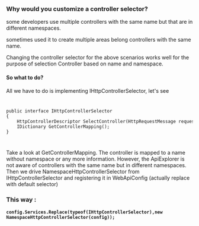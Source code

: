 
<h3>Why would you customize a controller selector?</h3>


some developers use multiple controllers with the same name but that are in different namespaces. 

sometimes used it to create multiple areas belong controllers with the same name.

Changing the controller selector for the above scenarios works well for the purpose of selection Controller based on name and namespace.


<h4>So what to do?</h4>

All we have to do is implementing IHttpControllerSelector, let's see

<code>
<pre>
public interface IHttpControllerSelector
{
    HttpControllerDescriptor SelectController(HttpRequestMessage request);
    IDictionary<string, HttpControllerDescriptor> GetControllerMapping();
}
</pre>
</code>

Take a look at GetControllerMapping. The controller is mapped to a name without namespace or any more information. However, the ApiExplorer is not aware of controllers with the same name but in different namespaces.
Then we drive NamespaceHttpControllerSelector from IHttpControllerSelector and registering it in WebApiConfig (actually replace with default selector)

<h3>This way :</h3>

<code><b>config.Services.Replace(typeof(IHttpControllerSelector),new NamespaceHttpControllerSelector(config));<b></code>
